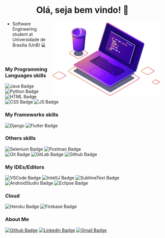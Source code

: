 <h1 align="center"> Olá, seja bem vindo! 👋 </h1><img align="right" src="https://github.com/Rubenscode/Rubenscode/blob/main/img/computer.png" width="350"/>

* Software Engineering student at Universidade de Brasília (UnB) 💻
<br> 

### My Programming Languages skills
![Java Badge](https://img.shields.io/badge/Java-%23ED8B00.svg?&style=for-the-badge&logo=java&logoColor=white?logoWidth=40)
![Python Badge](https://img.shields.io/badge/python-%230175C2.svg?style=for-the-badge&logo=python&logoColor=white)
<br>
![HTML Badge](https://img.shields.io/badge/html5-%23E34F26.svg?style=for-the-badge&logo=html5&logoColor=white)
![CSS Badge](https://img.shields.io/badge/css3-%231572B6.svg?style=for-the-badge&logo=css3&logoColor=white)
![JS Badge](https://img.shields.io/badge/javascript-%23323330.svg?style=for-the-badge&logo=javascript&logoColor=%23F7DF1E)
<br>

### My Frameworks skills
![Django](https://img.shields.io/badge/Django%20-%236DB33F.svg?&style=for-the-badge&logo=django&logoColor=white)
![Flutter Badge](https://img.shields.io/badge/Flutter-%2302569B.svg?style=for-the-badge&logo=Flutter&logoColor=white)
<br>

### Others skills
![Selenium Badge](https://img.shields.io/badge/Selenium-0FAAFF.svg?&style=for-the-badge&logo=selenium&logoColor=white)
![Postman Badge](https://img.shields.io/badge/Postman-FF6C37?style=for-the-badge&logo=postman&logoColor=red)
<br>
![Git Badge](https://img.shields.io/badge/git-%23F05033.svg?style=for-the-badge&logo=git&logoColor=white)
![GitLab Badge](https://img.shields.io/badge/gitlab-%23181717.svg?style=for-the-badge&logo=gitlab&logoColor=white)
![Github Badge](https://img.shields.io/badge/github-%23121011.svg?style=for-the-badge&logo=github&logoColor=white)
<br>

### My IDEs/Editors
![VSCode Badge](https://img.shields.io/badge/Visual_Studio_Code-0078d7.svg?style=for-the-badge&logo=visual-studio-code&logoColor=white)
![IntelliJ Badge](https://img.shields.io/badge/IntelliJ_IDEA-000000.svg?style=for-the-badge&logo=intellij-idea&logoColor=white)
![SublimeText Badge](https://img.shields.io/badge/sublime_text-%23575757.svg?style=for-the-badge&logo=sublime-text&logoColor=important)
![AndroidStudio Badge](https://img.shields.io/badge/Android_Studio-01DE7A.svg?style=for-the-badge&logo=android-studio&logoColor=white)
![Eclipse Badge](https://img.shields.io/badge/Eclipse-3E4D78.svg?style=for-the-badge&logo=eclipse&logoColor=white)
<br>

### Cloud
![Heroku Badge](https://img.shields.io/badge/heroku-%23430098.svg?style=for-the-badge&logo=heroku&logoColor=white)
![Firebase Badge](https://img.shields.io/badge/firebase-%23039BE5.svg?style=for-the-badge&logo=firebase)
<br>

### About Me 

[![Github Badge](https://img.shields.io/badge/-Github-000?style=for-the-badge&logo=Github&logoColor=white&link=https://github.com/mateusvff)](https://github.com/mateusvff)
[![Linkedin Badge](https://img.shields.io/badge/-LinkedIn-blue?style=for-the-badge&logo=Linkedin&logoColor=white&link=https://www.linkedin.com/in/https://www.linkedin.com/in/mateus-franco-3782531a2/)](https://www.linkedin.com/in/mateus-franco-3782531a2/)
[![Gmail Badge](https://img.shields.io/badge/-Gmail-c14438?style=for-the-badge&logo=Gmail&logoColor=white&link=mailto:mateusfrancovinicius@gmail.com)](mailto:mateusfrancovinicius@gmail.com)<br>
